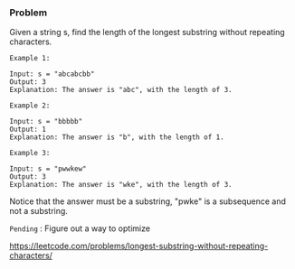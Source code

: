 ### Problem

Given a string s, find the length of the longest substring without repeating characters.
```
Example 1:

Input: s = "abcabcbb"
Output: 3
Explanation: The answer is "abc", with the length of 3.
```

```
Example 2:

Input: s = "bbbbb"
Output: 1
Explanation: The answer is "b", with the length of 1.
```

```
Example 3:

Input: s = "pwwkew"
Output: 3
Explanation: The answer is "wke", with the length of 3.
```
Notice that the answer must be a substring, "pwke" is a subsequence and not a substring.

`Pending` : Figure out a way to optimize 

https://leetcode.com/problems/longest-substring-without-repeating-characters/
